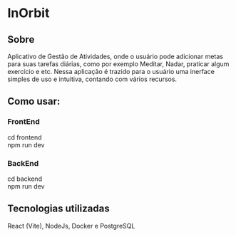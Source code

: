 # InOrbit
## Sobre
Aplicativo de Gestão de Atividades, onde o usuário pode adicionar metas para suas tarefas diárias, como por exemplo Meditar, Nadar, praticar algum exercício e etc. Nessa aplicação é trazido para o usuário uma inerface simples de uso e intuitiva, contando com vários recursos.

## Como usar:
### FrontEnd
cd frontend
<br/>
npm run dev

### BackEnd
cd backend
<br/>
npm run dev

## Tecnologias utilizadas
React (Vite), NodeJs, Docker e PostgreSQL

